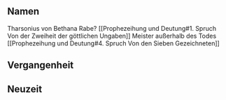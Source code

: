 ## Namen
Tharsonius von Bethana
Rabe? [[Prophezeihung und Deutung#1. Spruch Von der Zweiheit der göttlichen Ungaben]]
Meister außerhalb des Todes [[Prophezeihung und Deutung#4. Spruch Von den Sieben Gezeichneten]]
## Vergangenheit

## Neuzeit